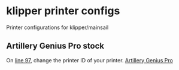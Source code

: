 # klipper printer configs
Printer configurations for klipper/mainsail

## Artillery Genius Pro stock
On [line 97](https://github.com/jayofelony/klipper-config/blob/19ce14228f8a560d8c06a645bda122fa7a3c76fd/Artillery%20Genius%20Pro/printer.cfg#L97), change the printer ID of your printer.
[Artillery Genius Pro](https://github.com/jayofelony/klipper-config/blob/main/Artillery%20Genius%20Pro/printer.cfg)
